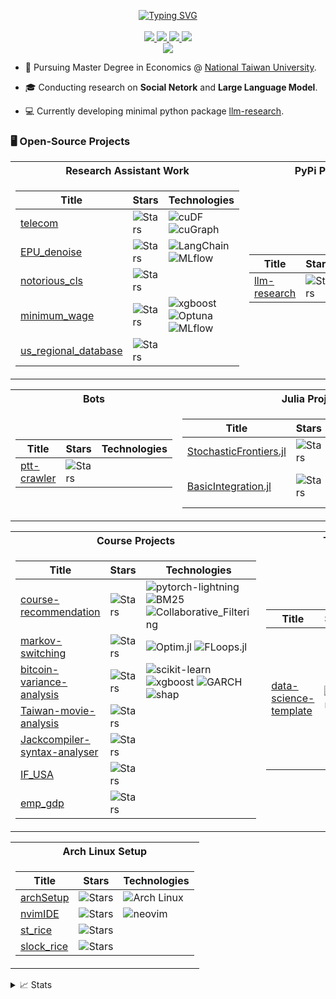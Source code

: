 <p align="center">
<a href="https://github.com/drkostas">
    <img src="https://readme-typing-svg.demolab.com?font=Georgia&size=18&duration=2000&pause=100&multiline=true&width=500&height=80&lines=Hsiu-Hsuan(Jacky)+%7C+MA;Econometrics+%7C+Social+Network+Analysis;AI+%7C+Large-Language-Model" alt="Typing SVG" />
</a>
    
<br/>
<br/>

<a href="https://githubjacky.github.io/">
    <img src="https://img.shields.io/badge/Website-github.io-red?style=flat-square">
</a> 

<!-- 
<a href="https://gkos.dev/Resume.pdf">
    <img src="https://img.shields.io/badge/PDF-CV-red?style=flat-square&logo=adobe">
</a>  
-->

<a href="https://www.linkedin.com/in/jacky-yeh-877a212a4/">
    <img src="https://img.shields.io/badge/-Linkedin-blue?style=flat-square&logo=linkedin">
</a>

<a href="mailto:opottghjk00@gmail.com">
    <img src="https://img.shields.io/badge/-Email-red?style=flat-square&logo=gmail&logoColor=white">
</a>

<a href="https://pypi.org/user/githubjacky/">
    <img src="https://img.shields.io/badge/PyPi-Hsiu--Hsuan Yeh-blue?style=flat-square&logo=pypi&logoColor=white">
</a>


<br/> 

<!--
<a href="https://github.com/githubjacky">
    <img src="https://github-readme-stats.vercel.app/api?username=githubjacky&show_icons=true&count_private=true&show_icons=true&hide_border=true&hide_title=true&card_width=300px&hide_rank=true&bg_color=00000000&theme=dracula">
</a>
-->


<a href="https://github.com/githubjacky">
    <img src="https://github-stats-alpha.vercel.app/api?username=githubjacky&cc=22272e&tc=37BCF6&ic=fff&bc=0000">
</a>


</p>

* 📖 Pursuing Master Degree in Economics @ [National Taiwan University](https://econ.ntu.edu.tw/en/home-en). 

* 🎓 Conducting research on **Social Netork** and **Large Language Model**.

* 💻 Currently developing minimal python package [llm-research](https://github.com/githubjacky/llm-research). 

### 🖥️ Open-Source Projects
<table>
<tr><th>Research Assistant Work</th><th>PyPi Packages</th>
<tr><td>


|Title | Stars | Technologies|
|--|--|--|
| [telecom](https://github.com/githubjacky/telecom) | <img alt="Stars" src="https://img.shields.io/github/stars/githubjacky/telecom?style=flat-square&labelColor=black"/> | ![cuDF](https://img.shields.io/badge/RAPIDS/cuDF-black?style=flat-square) ![cuGraph](https://img.shields.io/badge/RAPIDS/cuGraph-black?style=flat-square)
| [EPU_denoise](https://github.com/githubjacky/EPU_denoise) | <img alt="Stars" src="https://img.shields.io/github/stars/githubjacky/EPU_denoise?style=flat-square&labelColor=black"/> | ![LangChain](https://img.shields.io/badge/LangChain-black?style=flat-square) ![MLflow](https://img.shields.io/badge/MLflow-black?style=flat-square)
| [notorious_cls](https://github.com/githubjacky/notorious_cls) | <img alt="Stars" src="https://img.shields.io/github/stars/githubjacky/EPU_denoise?style=flat-square&labelColor=black"/>
| [minimum_wage](https://github.com/githubjacky/minimum_wage) | <img alt="Stars" src="https://img.shields.io/github/stars/githubjacky/minimum_wage?style=flat-square&labelColor=black"/> | ![xgboost](https://img.shields.io/badge/xgboost-black?style=flat-square) ![Optuna](https://img.shields.io/badge/Optuna-black?style=flat-square) ![MLflow](https://img.shields.io/badge/MLflow-black?style=flat-square)
| [us_regional_database ](https://github.com/githubjacky/us_regional_database ) | <img alt="Stars" src="https://img.shields.io/github/stars/githubjacky/us_regional_database ?style=flat-square&labelColor=black"/>


</td><td>

|Title | Stars | Technologies|
|--|--|--|
| [llm-research](https://github.com/githubjacky/llm-research) | <img alt="Stars" src="https://img.shields.io/github/stars/githubjacky/llm-research?style=flat-square&labelColor=black"/> | ![LangChain](https://img.shields.io/badge/LangChain-black?style=flat-square) ![MLflow](https://img.shields.io/badge/MLflow-black?style=flat-square)


</td></tr>
</table>


<table>
<tr><th>Bots </th><th>Julia Projects </th></tr>
<tr><td>

|Title | Stars | Technologies|
|--|--|--|
| [ptt-crawler](https://github.com/githubjacky/ptt-crawler) | <img alt="Stars" src="https://img.shields.io/github/stars/githubjacky/ptt-crawler?style=flat-square&labelColor=black"/> 

</td><td>

|Title | Stars | Technologies|
|--|--|--|
| [StochasticFrontiers.jl](https://github.com/githubjacky/StochasticFrontiers.jl) | <img alt="Stars" src="https://img.shields.io/github/stars/githubjacky/StochasticFrontiers.jl?style=flat-square&labelColor=black"/> | ![Optim.jl](https://img.shields.io/badge/Optim.jl-black?style=flat-square) ![FLoops.jl](https://img.shields.io/badge/FLoops.jl-black?style=flat-square) ![ForwardDiff.jl](https://img.shields.io/badge/ForwardDiff.jl-black?style=flat-square)
| [BasicIntegration.jl](https://github.com/githubjacky/BasicIntegration.jl) | <img alt="Stars" src="https://img.shields.io/github/stars/githubjacky/BasicIntegration.jl?style=flat-square&labelColor=black"/> | ![FastGaussQuadrature.jl](https://img.shields.io/badge/FastGaussQuadrature.jl-black?style=flat-square) ![HaltonSequences.jl](https://img.shields.io/badge/HaltonSequences.jl-black?style=flat-square)

</td></tr> </table>


<table>
<tr><th>Course Projects</th><th>Templates</th></tr>
<tr><td>

|Title | Stars | Technologies|
|--|--|--|
| [course-recommendation](https://github.com/githubjacky/course-recommendation) | <img alt="Stars" src="https://img.shields.io/github/stars/githubjacky/course-recommendation?style=flat-square&labelColor=black"/> | ![pytorch-lightning](https://img.shields.io/badge/pytorch--lightning-black?style=flat-square) ![BM25](https://img.shields.io/badge/BM25-black?style=flat-square) ![Collaborative_Filtering](https://img.shields.io/badge/Collaborative_Filtering-black?style=flat-square)
| [markov-switching](https://github.com/githubjacky/markov-switching) | <img alt="Stars" src="https://img.shields.io/github/stars/githubjacky/markov-switching?style=flat-square&labelColor=black"/> | ![Optim.jl](https://img.shields.io/badge/Optim.jl-black?style=flat-square) ![FLoops.jl](https://img.shields.io/badge/FLoops.jl-black?style=flat-square)
| [bitcoin-variance-analysis](https://github.com/githubjacky/bitcoin-variance-analysis) | <img alt="Stars" src="https://img.shields.io/github/stars/githubjacky/bitcoin-variance-analysis?style=flat-square&labelColor=black"/>  | ![scikit-learn](https://img.shields.io/badge/scikit--learn-black?style=flat-square) ![xgboost](https://img.shields.io/badge/xgboost-black?style=flat-square) ![GARCH](https://img.shields.io/badge/GARCH-black?style=flat-square) ![shap](https://img.shields.io/badge/shap-black?style=flat-square)
| [Taiwan-movie-analysis](https://github.com/githubjacky/Taiwan-movie-analysis) | <img alt="Stars" src="https://img.shields.io/github/stars/githubjacky/Taiwan-movie-analysis?style=flat-square&labelColor=black"/> 
| [Jackcompiler-syntax-analyser](https://github.com/githubjacky/Jackcompiler-syntax-analyser) | <img alt="Stars" src="https://img.shields.io/github/stars/githubjacky/Jackcompiler-syntax-analyser?style=flat-square&labelColor=black"/> 
| [IF_USA](https://github.com/githubjacky/IF_USA) | <img alt="Stars" src="https://img.shields.io/github/stars/githubjacky/IF_USA?style=flat-square&labelColor=black"/> 
| [emp_gdp](https://github.com/githubjacky/emp_gdp) | <img alt="Stars" src="https://img.shields.io/github/stars/githubjacky/emp_gdp?style=flat-square&labelColor=black"/> 
</td><td>

|Title | Stars | Technologies|
|--|--|--|
| [data-science-template](https://github.com/githubjacky/data-science-template) | <img alt="Stars" src="https://img.shields.io/github/stars/githubjacky/data-science-template?style=flat-square&labelColor=black"/> | ![docker-compose](https://img.shields.io/badge/docker--compose-black?style=flat-square) ![sphinx-doc](https://img.shields.io/badge/sphinx--doc-black?style=flat-square) ![latex-beamer](https://img.shields.io/badge/latex--beamer-black?style=flat-square) <br> ![dvc](https://img.shields.io/badge/dvc-black?style=flat-square) ![mlflow-tracking](https://img.shields.io/badge/mlflow--tracking-black?style=flat-square) ![poetry-python](https://img.shields.io/badge/poetry--python-black?style=flat-square) <br> ![hydra-core](https://img.shields.io/badge/hydra--core-black?style=flat-square)

</td></tr>
</table>


<table>
<tr><th>Arch Linux Setup</tr>
<tr><td>


|Title | Stars | Technologies|
|--|--|--|
| [archSetup](https://github.com/githubjacky/archSetup) | <img alt="Stars" src="https://img.shields.io/github/stars/githubjacky/archSetup?style=flat-square&labelColor=black"/> | ![Arch Linux](https://img.shields.io/badge/Arch_Linux-black?style=flat-square)
| [nvimIDE](https://github.com/githubjacky/nvimIDE) | <img alt="Stars" src="https://img.shields.io/github/stars/githubjacky/nvimIDE?style=flat-square&labelColor=black"/> | ![neovim](https://img.shields.io/badge/neovim-black?style=flat-square)
| [st_rice](https://github.com/githubjacky/st_rice) | <img alt="Stars" src="https://img.shields.io/github/stars/githubjacky/st_rice?style=flat-square&labelColor=black"/> 
| [slock_rice](https://github.com/githubjacky/slock_rice) | <img alt="Stars" src="https://img.shields.io/github/stars/githubjacky/slock_rice?style=flat-square&labelColor=black"/> 

</td></tr>
</table>


<details>
<summary>📈 Stats</summary>
<br>
My Github Stats

![](http://github-profile-summary-cards.vercel.app/api/cards/profile-details?username=githubjacky&theme=dracula) 

![](http://github-profile-summary-cards.vercel.app/api/cards/repos-per-language?username=githubjacky&theme=dracula) 
![](http://github-profile-summary-cards.vercel.app/api/cards/most-commit-language?username=githubjacky&theme=dracula)


<br>
Currently Coding & Listening to:

<!--
[![spotify-github-profile](https://spotify-github-profile.vercel.app/api/view?uid=11159336621&cover_image=true&theme=novatorem&show_offline=true&bar_color=53b14f&bar_color_cover=false)](https://open.spotify.com/user/11159336621)
-->

</details>
